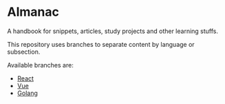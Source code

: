 
# Almanac

A handbook for snippets, articles, study projects and other learning stuffs.

This repository uses branches to separate content by language or subsection. 

Available branches are:

- [React](https://github.com/zhirnovv/almanac/tree/react)
- [Vue](https://github.com/zhirnovv/almanac/tree/vue)
- [Golang](https://github.com/zhirnovv/almanac/tree/go)
